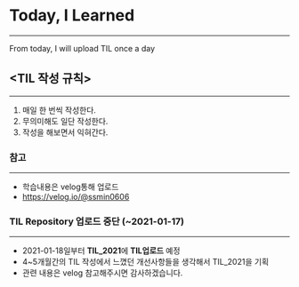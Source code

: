 # Today, I Learned
---
From today, I will upload TIL once a day


## <TIL 작성 규칙>
---
1. 매일 한 번씩 작성한다.
2. 무의미해도 일단 작성한다.
3. 작성을 해보면서 익혀간다.

### 참고
---
- 학습내용은 velog통해 업로드
- https://velog.io/@ssmin0606


### TIL Repository 업로드 중단 (~2021-01-17)
---
- 2021-01-18일부터 **TIL_2021**에 **TIL업로드** 예정
- 4~5개월간의 TIL 작성에서 느꼈던 개선사항들을 생각해서 TIL_2021을 기획
- 관련 내용은 velog 참고해주시면 감사하겠습니다.
